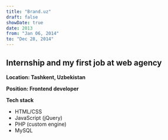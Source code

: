 ```yaml
---
title: "Brand.uz"
draft: false
showDate: true
date: 2013
from: "Jan 06, 2014"
to: "Dec 28, 2014"
---
```


## Internship and my first job at web agency

**Location: Tashkent, Uzbekistan**

**Position: Frontend developer**

**Tech stack**

- HTML/CSS
- JavaScript (jQuery)
- PHP (custom engine)
- MySQL

